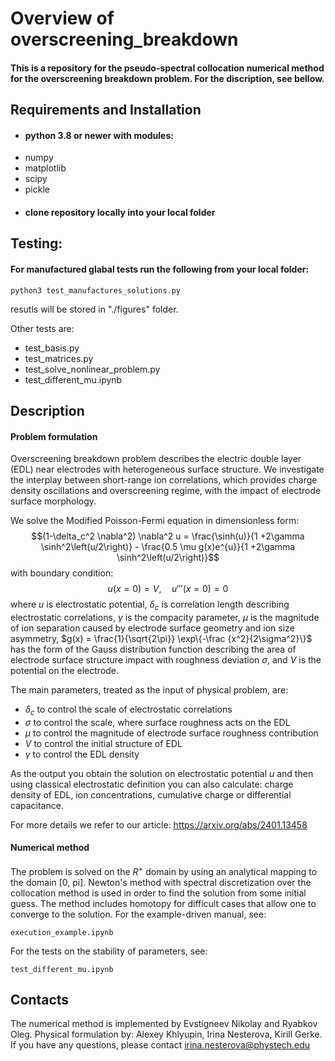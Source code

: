 # Overview of overscreening_breakdown

#### This is a repository for the pseudo-spectral collocation numerical method for the overscreening breakdown problem. For the discription, see bellow.

## Requirements and Installation
* #### python 3.8 or newer with modules:
- numpy
- matplotlib
- scipy
- pickle
* #### clone repository locally into your local folder

## Testing:
#### For manufactured glabal tests run the following from your local folder:
```
python3 test_manufactures_solutions.py
```
resutls will be stored in "./figures" folder.

Other tests are:
- test_basis.py
- test_matrices.py
- test_solve_nonlinear_problem.py
- test_different_mu.ipynb

## Description
#### Problem formulation
Overscreening breakdown problem describes the electric double layer (EDL) near electrodes with heterogeneous surface structure. We investigate the interplay between short-range ion correlations, which provides charge density oscillations and overscreening regime, with the impact of electrode surface morphology.

We solve the Modified Poisson-Fermi equation in dimensionless form:
$$(1-\delta_c^2 \nabla^2) \nabla^2 u = \frac{\sinh(u)}{1 +2\gamma \sinh^2\left(u/2\right)} - \frac{0.5 \mu g(x)e^{u}}{1 +2\gamma \sinh^2\left(u/2\right)}$$
with boundary condition: $$u(x = 0) = V, \quad u'''(x = 0) = 0$$ where $u$ is electrostatic potential, $\delta_c$ is correlation length describing electrostatic correlations, $\gamma$ is the compacity parameter, $\mu$ is the magnitude of ion separation caused by electrode surface geometry and ion size asymmetry, $g(x) = \frac{1}{\sqrt{2\pi}} \exp\{-\frac {x^2}{2\sigma^2}\}$ has the form of the Gauss distribution function describing the area of electrode surface structure impact with roughness deviation $\sigma$, and $V$ is the potential on the electrode. 

The main parameters, treated as the input of physical problem, are:
- $\delta_c$ to control the scale of electrostatic correlations
- $\sigma$ to control the scale, where surface roughness acts on the EDL
- $\mu$ to control the magnitude of electrode surface roughness contribution
- $V$ to control the initial structure of EDL
- $\gamma$ to control the EDL density

As the output you obtain the solution on electrostatic potential $u$ and then using classical electrostatic definition you can also calculate: charge density of EDL, ion concentrations, cumulative charge or differential capacitance.

For more details we refer to our article: https://arxiv.org/abs/2401.13458

#### Numerical method
The problem is solved on the $R^+$ domain by using an analytical mapping to the domain [0, pi].
Newton's method with spectral discretization over the collocation method is used in order to find the solution from some initial guess. The method includes homotopy for difficult cases that allow one to converge to the solution.
For the example-driven manual, see:
```
execution_example.ipynb
```
For the tests on the stability of parameters, see:
```
test_different_mu.ipynb
```

## Contacts
The numerical method is implemented by Evstigneev Nikolay and Ryabkov Oleg.
Physical formulation by: Alexey Khlyupin, Irina Nesterova, Kirill Gerke.
If you have any questions, please contact irina.nesterova@phystech.edu
